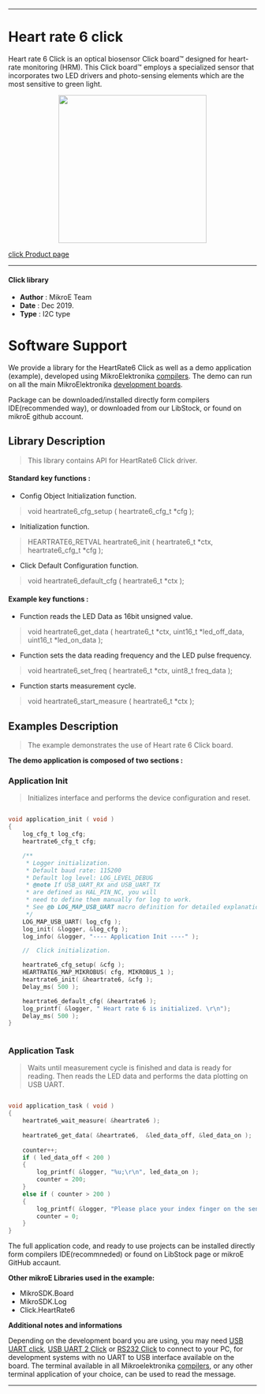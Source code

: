
---
# Heart rate 6 click

Heart rate 6 Click is an optical biosensor Click board™ designed for heart-rate monitoring (HRM). This Click board™ employs a specialized sensor that incorporates two LED drivers and photo-sensing elements which are the most sensitive to green light.

<p align="center">
  <img src="https://download.mikroe.com/images/click_for_ide/heartrate6_click.png" height=300px>
</p>

[click Product page](https://www.mikroe.com/heart-rate-6-click)

---


#### Click library 

- **Author**        : MikroE Team
- **Date**          : Dec 2019.
- **Type**          : I2C type


# Software Support

We provide a library for the HeartRate6 Click 
as well as a demo application (example), developed using MikroElektronika 
[compilers](https://shop.mikroe.com/compilers). 
The demo can run on all the main MikroElektronika [development boards](https://shop.mikroe.com/development-boards).

Package can be downloaded/installed directly form compilers IDE(recommended way), or downloaded from our LibStock, or found on mikroE github account. 

## Library Description

> This library contains API for HeartRate6 Click driver.

#### Standard key functions :

- Config Object Initialization function.
> void heartrate6_cfg_setup ( heartrate6_cfg_t *cfg ); 
 
- Initialization function.
> HEARTRATE6_RETVAL heartrate6_init ( heartrate6_t *ctx, heartrate6_cfg_t *cfg );

- Click Default Configuration function.
> void heartrate6_default_cfg ( heartrate6_t *ctx );


#### Example key functions :

- Function reads the LED Data as 16bit unsigned value.
> void heartrate6_get_data ( heartrate6_t *ctx, uint16_t *led_off_data, uint16_t *led_on_data );
 
- Function sets the data reading frequency and the LED pulse frequency.
> void heartrate6_set_freq ( heartrate6_t *ctx, uint8_t freq_data );

- Function starts measurement cycle.
> void heartrate6_start_measure ( heartrate6_t *ctx );

## Examples Description

> The example demonstrates the use of Heart rate 6 Click board.

**The demo application is composed of two sections :**

### Application Init 

> Initializes interface and performs the device configuration and reset.

```c

void application_init ( void )
{
    log_cfg_t log_cfg;
    heartrate6_cfg_t cfg;

    /** 
     * Logger initialization.
     * Default baud rate: 115200
     * Default log level: LOG_LEVEL_DEBUG
     * @note If USB_UART_RX and USB_UART_TX 
     * are defined as HAL_PIN_NC, you will 
     * need to define them manually for log to work. 
     * See @b LOG_MAP_USB_UART macro definition for detailed explanation.
     */
    LOG_MAP_USB_UART( log_cfg );
    log_init( &logger, &log_cfg );
    log_info( &logger, "---- Application Init ----" );

    //  Click initialization.

    heartrate6_cfg_setup( &cfg );
    HEARTRATE6_MAP_MIKROBUS( cfg, MIKROBUS_1 );
    heartrate6_init( &heartrate6, &cfg );
    Delay_ms( 500 );

    heartrate6_default_cfg( &heartrate6 );
    log_printf( &logger, " Heart rate 6 is initialized. \r\n");
    Delay_ms( 500 );
}
  
```

### Application Task

> Waits until measurement cycle is finished and data is ready for reading. 
> Then reads the LED data and performs the data plotting on USB UART.

```c

void application_task ( void )
{
    heartrate6_wait_measure( &heartrate6 );
    
    heartrate6_get_data( &heartrate6,  &led_data_off, &led_data_on );
    
    counter++;
    if ( led_data_off < 200 )
    {
        log_printf( &logger, "%u;\r\n", led_data_on );
        counter = 200;
    }
    else if ( counter > 200 )
    {
        log_printf( &logger, "Please place your index finger on the sensor.\r\n" );
        counter = 0;
    }
}

```

The full application code, and ready to use projects can be  installed directly form compilers IDE(recommneded) or found on LibStock page or mikroE GitHub accaunt.

**Other mikroE Libraries used in the example:** 

- MikroSDK.Board
- MikroSDK.Log
- Click.HeartRate6

**Additional notes and informations**

Depending on the development board you are using, you may need 
[USB UART click](https://shop.mikroe.com/usb-uart-click), 
[USB UART 2 Click](https://shop.mikroe.com/usb-uart-2-click) or 
[RS232 Click](https://shop.mikroe.com/rs232-click) to connect to your PC, for 
development systems with no UART to USB interface available on the board. The 
terminal available in all Mikroelektronika 
[compilers](https://shop.mikroe.com/compilers), or any other terminal application 
of your choice, can be used to read the message.



---
